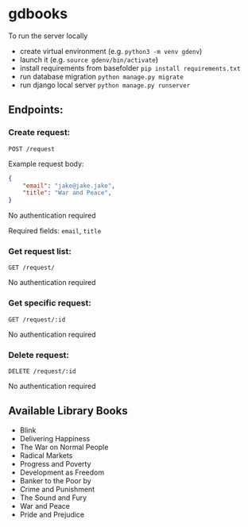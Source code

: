 # gdbooks

To run the server locally
- create virtual environment (e.g. `python3 -m venv gdenv`)
- launch it (e.g. `source gdenv/bin/activate`)
- install requirements from basefolder `pip install requirements.txt`
- run database migration `python manage.py migrate`
- run django local server `python manage.py runserver`

## Endpoints:

### Create request:

`POST /request`

Example request body:
```JSON
{
    "email": "jake@jake.jake",
    "title": "War and Peace",
}
```

No authentication required

Required fields: `email`, `title`


### Get request list:

`GET /request/`

No authentication required

### Get specific request:

`GET /request/:id`

No authentication required

### Delete request:

`DELETE /request/:id`

No authentication required


## Available Library Books
- Blink
- Delivering Happiness
- The War on Normal People
- Radical Markets
- Progress and Poverty
- Development as Freedom
- Banker to the Poor by
- Crime and Punishment
- The Sound and Fury
- War and Peace
- Pride and Prejudice